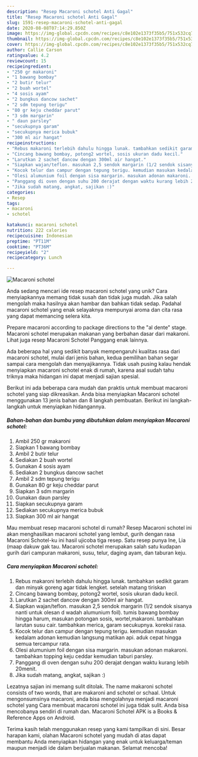 ```yaml
---
description: "Resep Macaroni schotel Anti Gagal"
title: "Resep Macaroni schotel Anti Gagal"
slug: 1591-resep-macaroni-schotel-anti-gagal
date: 2020-08-08T07:14:29.850Z
image: https://img-global.cpcdn.com/recipes/c8e102e1373f35b5/751x532cq70/macaroni-schotel-foto-resep-utama.jpg
thumbnail: https://img-global.cpcdn.com/recipes/c8e102e1373f35b5/751x532cq70/macaroni-schotel-foto-resep-utama.jpg
cover: https://img-global.cpcdn.com/recipes/c8e102e1373f35b5/751x532cq70/macaroni-schotel-foto-resep-utama.jpg
author: Callie Carson
ratingvalue: 4.2
reviewcount: 15
recipeingredient:
- "250 gr makaroni"
- "1 bawang bombay"
- "2 butir telur"
- "2 buah wortel"
- "4 sosis ayam"
- "2 bungkus dancow sachet"
- "2 sdm tepung terigu"
- "80 gr keju cheddar parut"
- "3 sdm margarin"
- " daun parsley"
- "secukupnya garam"
- "secukupnya merica bubuk"
- "300 ml air hangat"
recipeinstructions:
- "Rebus makaroni terlebih dahulu hingga lunak. tambahkan sedikit garam dan minyak goreng agar tidak lengket. setelah matang tiriskan"
- "Cincang bawang bombay, potong2 wortel, sosis ukuran dadu kecil."
- "Larutkan 2 sachet dancow dengan 300ml air hangat."
- "Siapkan wajan/teflon. masukan 2,5 sendok margarin (1/2 sendok sisanya nanti untuk olesan d wadah alumunium foil). tumis bawang bombay hingga harum, masukan potongan sosis, wortel,makaroni. tambahkan larutan susu cair. tambahkan merica, garam secukupnya. koreksi rasa."
- "Kocok telur dan campur dengan tepung terigu. kemudian masukan kedalam adonan kemudian langsung matikan api. aduk cepat hingga semua tercampur rata."
- "Olesi alumunium foil dengan sisa margarin. masukan adonan makaroni. tambahkan topping keju ceddar kemudian taburi parsley."
- "Panggang di oven dengan suhu 200 derajat dengan waktu kurang lebih 20menit."
- "Jika sudah matang, angkat, sajikan :)"
categories:
- Resep
tags:
- macaroni
- schotel

katakunci: macaroni schotel 
nutrition: 222 calories
recipecuisine: Indonesian
preptime: "PT11M"
cooktime: "PT36M"
recipeyield: "2"
recipecategory: Lunch

---
```



![Macaroni schotel](https://img-global.cpcdn.com/recipes/c8e102e1373f35b5/751x532cq70/macaroni-schotel-foto-resep-utama.jpg)

Anda sedang mencari ide resep macaroni schotel yang unik? Cara menyiapkannya memang tidak susah dan tidak juga mudah. Jika salah mengolah maka hasilnya akan hambar dan bahkan tidak sedap. Padahal macaroni schotel yang enak selayaknya mempunyai aroma dan cita rasa yang dapat memancing selera kita.

Prepare macaroni according to package directions to the &#34;al dente&#34; stage. Macaroni schotel merupakan makanan yang berbahan dasar dari makaroni. Lihat juga resep Macaroni Schotel Panggang enak lainnya.

Ada beberapa hal yang sedikit banyak mempengaruhi kualitas rasa dari macaroni schotel, mulai dari jenis bahan, kedua pemilihan bahan segar sampai cara mengolah dan menyajikannya. Tidak usah pusing kalau hendak menyiapkan macaroni schotel enak di rumah, karena asal sudah tahu triknya maka hidangan ini dapat menjadi sajian spesial.


Berikut ini ada beberapa cara mudah dan praktis untuk membuat macaroni schotel yang siap dikreasikan. Anda bisa menyiapkan Macaroni schotel menggunakan 13 jenis bahan dan 8 langkah pembuatan. Berikut ini langkah-langkah untuk menyiapkan hidangannya.

<!--inarticleads1-->

##### Bahan-bahan dan bumbu yang dibutuhkan dalam menyiapkan Macaroni schotel:

1. Ambil 250 gr makaroni
1. Siapkan 1 bawang bombay
1. Ambil 2 butir telur
1. Sediakan 2 buah wortel
1. Gunakan 4 sosis ayam
1. Sediakan 2 bungkus dancow sachet
1. Ambil 2 sdm tepung terigu
1. Gunakan 80 gr keju cheddar parut
1. Siapkan 3 sdm margarin
1. Gunakan  daun parsley
1. Siapkan secukupnya garam
1. Sediakan secukupnya merica bubuk
1. Siapkan 300 ml air hangat


Mau membuat resep macaroni schotel di rumah? Resep Macaroni schotel ini akan menghasilkan macaroni schotel yang lembut, gurih dengan rasa Macaroni Schotel-ku ini hasil ujicoba tiga resep. Satu resep punya Ine, Lia (maap dakuw gak tau. Macaroni schotel merupakan salah satu kudapan gurih dari campuran makaroni, susu, telur, daging ayam, dan taburan keju. 

<!--inarticleads2-->

##### Cara menyiapkan Macaroni schotel:

1. Rebus makaroni terlebih dahulu hingga lunak. tambahkan sedikit garam dan minyak goreng agar tidak lengket. setelah matang tiriskan
1. Cincang bawang bombay, potong2 wortel, sosis ukuran dadu kecil.
1. Larutkan 2 sachet dancow dengan 300ml air hangat.
1. Siapkan wajan/teflon. masukan 2,5 sendok margarin (1/2 sendok sisanya nanti untuk olesan d wadah alumunium foil). tumis bawang bombay hingga harum, masukan potongan sosis, wortel,makaroni. tambahkan larutan susu cair. tambahkan merica, garam secukupnya. koreksi rasa.
1. Kocok telur dan campur dengan tepung terigu. kemudian masukan kedalam adonan kemudian langsung matikan api. aduk cepat hingga semua tercampur rata.
1. Olesi alumunium foil dengan sisa margarin. masukan adonan makaroni. tambahkan topping keju ceddar kemudian taburi parsley.
1. Panggang di oven dengan suhu 200 derajat dengan waktu kurang lebih 20menit.
1. Jika sudah matang, angkat, sajikan :)


Lezatnya sajian ini memang sulit ditolak. The name makaroni schotel consists of two words, that are makaroni and schotel or schaal. Untuk mengonsumsinya macaroni, anda bisa mengolahnya menjadi macaroni schotel yang Cara membuat macaroni schotel ini juga tidak sulit. Anda bisa mencobanya sendiri di rumah dan. Macaroni Schotel APK is a Books &amp; Reference Apps on Android. 

Terima kasih telah menggunakan resep yang kami tampilkan di sini. Besar harapan kami, olahan Macaroni schotel yang mudah di atas dapat membantu Anda menyiapkan hidangan yang enak untuk keluarga/teman maupun menjadi ide dalam berjualan makanan. Selamat mencoba!
